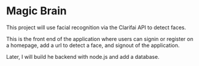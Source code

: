 # Magic Brain

This project will use facial recognition via the Clarifai API to detect faces.

This is the front end of the application where users can signin or register on a homepage, add a url to detect a face, and signout of the application.

Later, I will build he backend with node.js and add a database.
